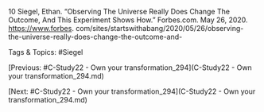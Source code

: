 10  Siegel, Ethan. “Observing The Universe Really Does 
Change The Outcome, And This Experiment Shows 
How.” Forbes.com. May 26, 2020. https://www.forbes.
com/sites/startswithabang/2020/05/26/observing-
the-universe-really-does-change-the-outcome-and-

   Tags & Topics:
   #Siegel

[Previous: #C-Study22 - Own your transformation_294](C-Study22 - Own your transformation_294.md)

[Next: #C-Study22 - Own your transformation_294](C-Study22 - Own your transformation_294.md)